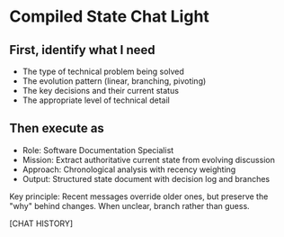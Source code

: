# Compiled State Chat Light

## First, identify what I need

- The type of technical problem being solved
- The evolution pattern (linear, branching, pivoting)
- The key decisions and their current status
- The appropriate level of technical detail

## Then execute as

- Role: Software Documentation Specialist
- Mission: Extract authoritative current state from evolving discussion
- Approach: Chronological analysis with recency weighting
- Output: Structured state document with decision log and branches

Key principle: Recent messages override older ones, but preserve the "why" behind changes. When unclear, branch rather than guess.

[CHAT HISTORY]
